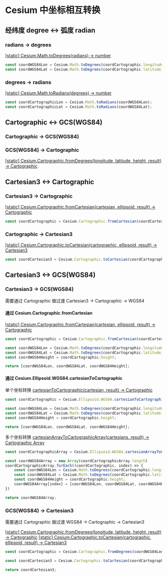 # Cesium 中坐标相互转换


## 经纬度 degree <-> 弧度 radian

### radians -> degrees
[[static] Cesium.Math.toDegrees(radians) → number](https://cesium.com/learn/cesiumjs/ref-doc/Math.html#.toDegrees) 
```js
const coordWGS84Lon = Cesium.Math.toDegrees(coordCartographic.longitude);
const coordWGS84Lat = Cesium.Math.toDegrees(coordCartographic.latitude);
```

### degrees -> radians
[[static] Cesium.Math.toRadians(degrees) → number](https://cesium.com/learn/cesiumjs/ref-doc/Math.html#.toRadians) 
```js
const coordCartographicLon = Cesium.Math.toRadians(coordWGS84Lon);
const coordCartographicLat = Cesium.Math.toRadians(coordWGS84Lat);
```


## Cartographic <-> GCS(WGS84)

### Cartographic -> GCS(WGS84)



### GCS(WGS84) -> Cartographic
[[static] Cesium.Cartographic.fromDegrees(longitude, latitude, height, result) → Cartographic](https://cesium.com/learn/cesiumjs/ref-doc/Cartographic.html#.fromDegrees) 



## Cartesian3 <-> Cartographic

### Cartesian3 -> Cartographic
[[static] Cesium.Cartographic.fromCartesian(cartesian, ellipsoid, result) → Cartographic](https://cesium.com/learn/cesiumjs/ref-doc/Cartographic.html#.fromCartesian) 
```js
const coordCartographic = Cesium.Cartographic.fromCartesian(coordCartesian3);
```

### Cartographic -> Cartesian3
[[static] Cesium.Cartographic.toCartesian(cartographic, ellipsoid, result) → Cartesian3](https://cesium.com/learn/cesiumjs/ref-doc/Cartographic.html#.toCartesian) 
```js
const coordCartesian3 = Cesium.Cartographic.toCartesian(coordCartographic);
```


## Cartesian3 <-> GCS(WGS84)
### Cartesian3 -> GCS(WGS84)

需要通过 Cartographic 做过渡
Cartesian3 -> Cartographic -> WGS84

#### 通过 Cesium.Cartographic.fromCartesian
[[static] Cesium.Cartographic.fromCartesian(cartesian, ellipsoid, result) → Cartographic](https://cesium.com/learn/cesiumjs/ref-doc/Cartographic.html#.fromCartesian) 

```js
const coordCartographic = Cesium.Cartographic.fromCartesian(coordCartesian3);

const coordWGS84Lon = Cesium.Math.toDegrees(coordCartographic.longitude);
const coordWGS84Lat = Cesium.Math.toDegrees(coordCartographic.latitude);
const coordWGS84Height = coordCartographic.height;

return [coordWGS84Lon, coordWGS84Lat, coordWGS84Height];
```


#### 通过 Cesium.Ellipsoid.WGS84.cartesianToCartographic

单个坐标转换
[cartesianToCartographic(cartesian, result) → Cartographic](https://cesium.com/learn/cesiumjs/ref-doc/Ellipsoid.html?classFilter=Ellipsoid#cartesianToCartographic) 
```js
const coordCartographic = Cesium.Ellipsoid.WGS84.cartesianToCartographic(coordCartesian3);

const coordWGS84Lon = Cesium.Math.toDegrees(coordCartographic.longitude);
const coordWGS84Lat = Cesium.Math.toDegrees(coordCartographic.latitude);
const coordWGS84Height = coordCartographic.height;

return [coordWGS84Lon, coordWGS84Lat, coordWGS84Height];
```

多个坐标转换
[cartesianArrayToCartographicArray(cartesians, result) → Cartographic Array](https://cesium.com/learn/cesiumjs/ref-doc/Ellipsoid.html?classFilter=Ellipsoid#cartesianArrayToCartographicArray) 
```js
const coordCartographicArray = Cesium.Ellipsoid.WGS84.cartesianArrayToCartographicArray(coordCartesian3Array);

const coordWGS84Array = new Array(coordCartographicArray.length)
coordCartographicArray.forEach((coordCartographic, index) => {
	const coordWGS84Lon = Cesium.Math.toDegrees(coordCartographic.longitude);
	const coordWGS84Lat = Cesium.Math.toDegrees(coordCartographic.latitude);
	const coordWGS84Height = coordCartographic.height;
	coordWGS84Array[index] = [coordWGS84Lon, coordWGS84Lat, coordWGS84Height];
})

return coordWGS84Array;
```


### GCS(WGS84) -> Cartesian3

需要通过 Cartographic 做过渡
WGS84 -> Cartographic -> Cartesian3

[[static] Cesium.Cartographic.fromDegrees(longitude, latitude, height, result) → Cartographic](https://cesium.com/learn/cesiumjs/ref-doc/Cartographic.html#.fromDegrees) 
[[static] Cesium.Cartographic.toCartesian(cartographic, ellipsoid, result) → Cartesian3](https://cesium.com/learn/cesiumjs/ref-doc/Cartographic.html#.toCartesian) 
```js
const coordCartographic = Cesium.Cartographic.fromDegrees(coordWGS84Lon, coordWGS84Lat, coordWGS84Height);

const coordCartesian3 = Cesium.Cartographic.toCartesian(coordCartographic);

return coordCartesian3;
```


